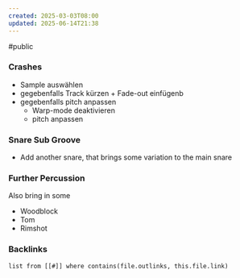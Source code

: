 ```yaml
---
created: 2025-03-03T08:00
updated: 2025-06-14T21:38
---
```

#public
### Crashes
- Sample auswählen
- gegebenfalls Track kürzen + Fade-out einfügenb
- gegebenfalls pitch anpassen
	- Warp-mode deaktivieren
	- pitch anpassen

### Snare Sub Groove
- Add another snare, that brings some variation to the main snare

### Further Percussion
Also bring in some
- Woodblock
- Tom
- Rimshot



### Backlinks
```dataview 
list from [[#]] where contains(file.outlinks, this.file.link)
```

